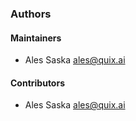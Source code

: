 ### Authors

#### Maintainers

* Ales Saska <ales@quix.ai>

#### Contributors

* Ales Saska <ales@quix.ai>